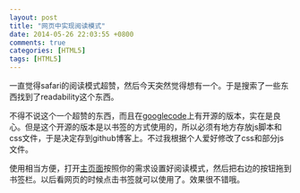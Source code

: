 ```yaml
---
layout: post
title: "网页中实现阅读模式"
date: 2014-05-26 22:03:55 +0800
comments: true
categories: [HTML5]
tags: [HTML5]
---
```

一直觉得safari的阅读模式超赞，然后今天突然觉得想有一个。于是搜索了一些东西找到了readability这个东西。
<!--more-->
不得不说这个一个超赞的东西，而且在[googlecode](https://code.google.com/p/arc90labs-readability/)上有开源的版本，实在是良心。但是这个开源的版本是以书签的方式使用的，所以必须有地方存放js脚本和css文件，于是决定存到github博客上。不过我根据个人爱好修改了css和部分js文件。

使用相当方便，打开[主页面](http://landerlyoung.github.io/assets/storage/readability-0.5.1/)按照你的需求设置好阅读模式，然后把右边的按钮拖到书签栏。以后看网页的时候点击书签就可以使用了。效果很不错哦。
